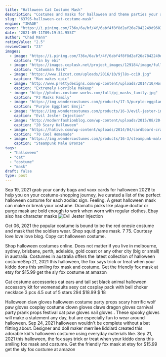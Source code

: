 ```yaml
---
title: "Halloween Cat Costume Mask"
description: "Costumes and masks for halloween and theme parties your shop for the latest halloween costumes and haunting halloween masks. In our costume shop youll find over 12,000 halloween costumes, halloween masks, halloween decorations and everything else you need for an unforgettable halloween party. And of course we have the hippest halloween costumes and the latest trends for halloween."
slug: "63795-halloween-cat-costume-mask"
engine: "IMAGE"
cover: "https://i.pinimg.com/736x/6a/bf/4f/6abf4f8f8d2af26a7842249d9602fcd2.jpg"
date: "2021-09-11T09:19:54.955Z"
author: "Chad Mann"
ratingValue: "2.5"
reviewCount: "23"
images:
  - image: "https://i.pinimg.com/736x/6a/bf/4f/6abf4f8f8d2af26a7842249d9602fcd2.jpg"
    caption: "Pin by ebi"
  - image: "https://images.coplusk.net/project_images/129184/image/full_catwomanmask.jpg"
    caption: "Catwoman Mask"
  - image: "https://www.iizcat.com/uploads/2016/10/9jl8s-cc10.jpg"
    caption: "Man makes epic"
  - image: "http://www.prettydesigns.com/wp-content/uploads/2014/10/Horrible-Doll-Makeup-Look.jpg"
    caption: "Extremely Horrible Makeup"
  - image: "http://photos.costume-works.com/full/pj_masks_family.jpg"
    caption: "PJ Masks Family"
  - image: "https://img.wondercostumes.com/products/17-3/purple-eggplant-emoji-costume.jpg"
    caption: "Purple Eggplant Emoji"
  - image: "https://img.wondercostumes.com/products/16-3/evil-jester-injection-mask.jpg"
    caption: "Evil Jester Injection"
  - image: "http://modernfashionblog.com/wp-content/uploads/2015/08/20-Scary-Halloween-Costume-Outfit-Ideas-2015-17.jpg"
    caption: "20 Scary Halloween"
  - image: "https://hative.com/wp-content/uploads/2014/04/cardboard-crafts/11-diy-halloween-masks.jpg"
    caption: "70 Cool Homemade"
  - image: "https://img.wondercostumes.com/products/16-3/steampunk-male-bronze-mask.jpg"
    caption: "Steampunk Male Bronze"
tags:
  - "halloween"
  - "cat"
  - "costume"
  - "mask"
draft: false
type: post
---
```


Sep 19, 2021 grab your candy bags and vaxx cards for halloween 2021! to help you on your costume-shopping journey, ive curated a list of the perfect halloween costume for each zodiac sign. Feeling. A great halloween mask can make or break your costume. Dramatic picks like plague doctor or purge mask are bold enough to work when worn with regular clothes. Ebay also has character masks
![Evil Jester Injection](https://img.wondercostumes.com/products/16-3/evil-jester-injection-mask.jpg "Evil Jester Injection")

Oct 06, 2021 the popular costume is bound to be the red onesie costume and mask that the soldiers wear. Shop squid game mask. 7  75. Courtesy love love love blog.  Copy cat halloween costume.
<!--inArticleAds-->

<!--galleryOne-->

Shop halloween costumes online. Does not matter if you live in melbourne, sydney, brisbane, perth, adelaide, gold coast or any other city (big or small) in australia. Costumes in australia offers the latest collection of halloween costumeSep 21, 2021 this halloween, the fox says trick or treat when your kiddo dons this smiling fox mask and costume. Get the friendly fox mask at etsy for $15.99 get the sly fox costume at amazon
<!--inArticleAds-->

<!--galleryTwo-->

Cat costume accessories cat ears and tail set black animal halloween accessory kit for womenadults sexy cat cosplay pack with bell choker necklace 3 pcs 4.5 out of 5 stars 294 $18.99 $ 18
<!--galleryThree-->

Halloween claw gloves halloween costume party props scary horrific wolf paw gloves cosplay costume clown gloves claws dragon gloves carnival party prank props festival cat paw gloves nail gloves . These spooky gloves will make a statement any day, but are especially fun to wear around halloween. Sep 24, 2021 halloween wouldn't be complete without a bat flitting about. Designer and doll maker merrilee liddiard created this adorable kid's halloween costume using everyday materials like. Sep 21, 2021 this halloween, the fox says trick or treat when your kiddo dons this smiling fox mask and costume. Get the friendly fox mask at etsy for $15.99 get the sly fox costume at amazon